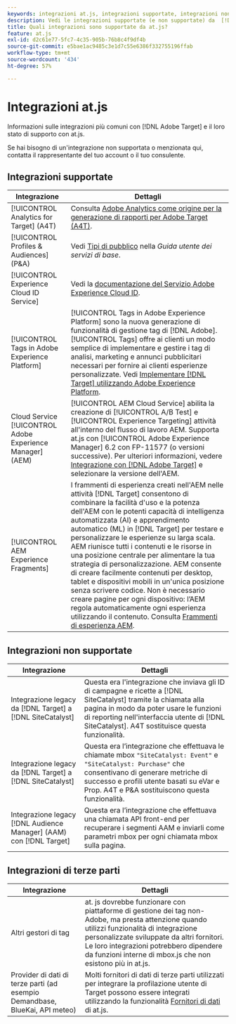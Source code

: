 ```yaml
---
keywords: integrazioni at.js, integrazioni supportate, integrazioni non supportate, integrazioni di terze parti
description: Vedi le integrazioni supportate (e non supportate) da  [!DNL Adobe Target] at.js, incluso [!UICONTROL Analytics for Target] (A4T), [!UICONTROL Experience Cloud ID Service] e altro ancora.
title: Quali integrazioni sono supportate da at.js?
feature: at.js
exl-id: d2c61e77-5fc7-4c35-905b-76b8c4f9df4b
source-git-commit: e5bae1ac9485c3e1d7c55e6386f332755196ffab
workflow-type: tm+mt
source-wordcount: '434'
ht-degree: 57%

---
```


# Integrazioni at.js

Informazioni sulle integrazioni più comuni con [!DNL Adobe Target] e il loro stato di supporto con at.js.

Se hai bisogno di un&#39;integrazione non supportata o menzionata qui, contatta il rappresentante del tuo account o il tuo consulente.

## Integrazioni supportate

| Integrazione | Dettagli |
|--- |--- |
| [!UICONTROL Analytics for Target] (A4T) | Consulta [Adobe Analytics come origine per la generazione di rapporti per Adobe Target (A4T)](https://experienceleague.adobe.com/docs/target/using/integrate/a4t/a4t.html?lang=it). |
| [!UICONTROL Profiles & Audiences] (P&amp;A) | Vedi [Tipi di pubblico](https://experienceleague.adobe.com/docs/core-services/interface/audiences/audience-library.html?lang=it) nella *Guida utente dei servizi di base*. |
| [!UICONTROL Experience Cloud ID Service] | Vedi la [documentazione del Servizio Adobe Experience Cloud ID](https://experienceleague.adobe.com/docs/id-service/using/home.html?lang=it). |
| [!UICONTROL Tags in Adobe Experience Platform] | [!UICONTROL Tags in Adobe Experience Platform] sono la nuova generazione di funzionalità di gestione tag di [!DNL Adobe]. [!UICONTROL Tags] offre ai clienti un modo semplice di implementare e gestire i tag di analisi, marketing e annunci pubblicitari necessari per fornire ai clienti esperienze personalizzate. Vedi [Implementare [!DNL Target] utilizzando Adobe Experience Platform](../how-to-deployatjs/implement-target-using-adobe-launch.md). |
| Cloud Service [!UICONTROL Adobe Experience Manager] (AEM) | [!UICONTROL AEM Cloud Service] abilita la creazione di [!UICONTROL A/B Test] e [!UICONTROL Experience Targeting] attività all&#39;interno del flusso di lavoro AEM. Supporta at.js con [!UICONTROL Adobe Experience Manager] 6.2 con FP-11577 (o versioni successive). Per ulteriori informazioni, vedere [Integrazione con [!DNL Adobe Target]](https://experienceleague.adobe.com/docs/experience-manager-release-information/aem-release-updates/previous-updates/aem-previous-versions.html?lang=it) e selezionare la versione dell&#39;AEM. |
| [!UICONTROL AEM Experience Fragments] | I frammenti di esperienza creati nell&#39;AEM nelle attività [!DNL Target] consentono di combinare la facilità d&#39;uso e la potenza dell&#39;AEM con le potenti capacità di intelligenza automatizzata (AI) e apprendimento automatico (ML) in [!DNL Target] per testare e personalizzare le esperienze su larga scala.  AEM riunisce tutti i contenuti e le risorse in una posizione centrale per alimentare la tua strategia di personalizzazione. AEM consente di creare facilmente contenuti per desktop, tablet e dispositivi mobili in un&#39;unica posizione senza scrivere codice. Non è necessario creare pagine per ogni dispositivo: l’AEM regola automaticamente ogni esperienza utilizzando il contenuto.  Consulta [Frammenti di esperienza AEM](https://experienceleague.adobe.com/docs/target/using/experiences/offers/aem-experience-fragments.html?lang=it). |

## Integrazioni non supportate

| Integrazione | Dettagli |
|--- |--- |
| Integrazione legacy da [!DNL Target] a [!DNL SiteCatalyst] | Questa era l&#39;integrazione che inviava gli ID di campagne e ricette a [!DNL SiteCatalyst] tramite la chiamata alla pagina in modo da poter usare le funzioni di reporting nell&#39;interfaccia utente di [!DNL SiteCatalyst]. A4T sostituisce questa funzionalità. |
| Integrazione legacy da [!DNL Target] a [!DNL SiteCatalyst] | Questa era l’integrazione che effettuava le chiamate mbox `"SiteCatalyst: Event"` e `"SiteCatalyst: Purchase"` che consentivano di generare metriche di successo e profili utente basati su eVar e Prop. A4T e P&amp;A sostituiscono questa funzionalità. |
| Integrazione legacy [!DNL Audience Manager] (AAM) con [!DNL Target] | Questa era l’integrazione che effettuava una chiamata API front-end per recuperare i segmenti AAM e inviarli come parametri mbox per ogni chiamata mbox sulla pagina. |

## Integrazioni di terze parti

| Integrazione | Dettagli |
|--- |--- |
| Altri gestori di tag | at. js dovrebbe funzionare con piattaforme di gestione dei tag non-Adobe, ma presta attenzione quando utilizzi funzionalità di integrazione personalizzate sviluppate da altri fornitori. Le loro integrazioni potrebbero dipendere da funzioni interne di mbox.js che non esistono più in at.js. |
| Provider di dati di terze parti (ad esempio Demandbase, BlueKai, API meteo) | Molti fornitori di dati di terze parti utilizzati per integrare la profilazione utente di Target possono essere integrati utilizzando la funzionalità [Fornitori di dati](../atjs-functions/targetglobalsettings.md#data-providers) di at.js. |
